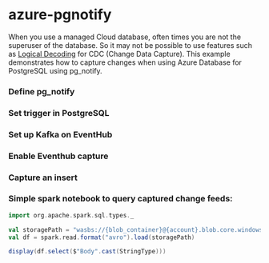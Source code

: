 # azure-pgnotify
When you use a managed Cloud database, often times you are not the superuser of the database. So it may not be possible to use features such as [Logical Decoding](https://www.postgresql.org/docs/9.5/logicaldecoding-explanation.html) for CDC (Change Data Capture). This example demonstrates how to capture changes when using Azure Database for PostgreSQL using pg_notify.

### Define pg_notify

### Set trigger in PostgreSQL

### Set up Kafka on EventHub

### Enable Eventhub capture

### Capture an insert

### Simple spark notebook to query captured change feeds:

```scala
import org.apache.spark.sql.types._

val storagePath = "wasbs://{blob_container}@{account}.blob.core.windows.net/{eventhub}/{eventhub_capture}/*/*/*/*/*/*";
val df = spark.read.format("avro").load(storagePath)

display(df.select($"Body".cast(StringType)))
```